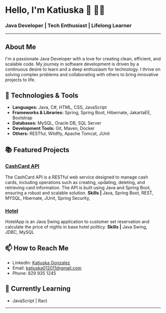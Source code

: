 # Hello, I'm Katiuska 👋 👩‍💻

### Java Developer | Tech Enthusiast | Lifelong Learner

---

## About Me

I'm a passionate Java Developer with a love for creating clean, efficient, and scalable code. My journey in software development is driven by a continuous desire to learn and a deep enthusiasm for technology. I thrive on solving complex problems and collaborating with others to bring innovative projects to life.


## 🔧 Technologies & Tools

- **Languages:** Java, C#, HTML, CSS, JavaScript
- **Frameworks & Libraries:** Spring, Spring Boot, Hibernate, JakartaEE, Bootstrap
- **Databases:** MySQL, Oracle DB, SQL Server
- **Development Tools:** Git, Maven, Docker
- **Others:** RESTful, Wildfly, Apache Tomcat, JUnit

## 📚 Featured Projects


### [CashCard API](https://github.com/katiuska012011/cashcardApiRest)
The CashCard API is a RESTful web service designed to manage cash cards, 
including operations such as creating, updating, deleting, and retrieving card information. The API is built using Java and Spring Boot, ensuring a robust and scalable solution.
**Skills |** Java, Spring Boot, REST, MYSQL, Hbernate, JUnit, Spring Security,   

### [Hotel](https://github.com/katiuska012011/HotelAlura)
HotelApp is an Java Swing application to customer set reservation and calculate the price of nights in base hotel politicy. 
**Skills |** Java Swing, JDBC, MySQL   


## 📫 How to Reach Me

- LinkedIn: [Katiuska Gonzalez](https://www.linkedin.com/in/katiuskagonzalez/)
- Email: katiuska012011@gmail.com
- Phone:  829 935 1245

## 🌱 Currently Learning
- JavaScript | Ract

---

